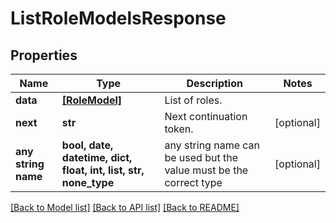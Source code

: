 # ListRoleModelsResponse


## Properties
Name | Type | Description | Notes
------------ | ------------- | ------------- | -------------
**data** | [**[RoleModel]**](RoleModel.md) | List of roles. | 
**next** | **str** | Next continuation token. | [optional] 
**any string name** | **bool, date, datetime, dict, float, int, list, str, none_type** | any string name can be used but the value must be the correct type | [optional]

[[Back to Model list]](../README.md#documentation-for-models) [[Back to API list]](../README.md#documentation-for-api-endpoints) [[Back to README]](../README.md)


